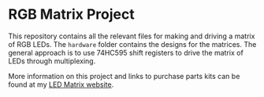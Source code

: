 # RGB Matrix Project
This repository contains all the relevant files for making and driving a matrix of RGB LEDs. The `hardware` folder contains the designs for the matrices. The general approach is to use 74HC595 shift registers to drive the matrix of LEDs through multiplexing. 

More information on this project and links to purchase parts kits can be found at my [LED Matrix website](http://kamprath.net/led-matrix/).

